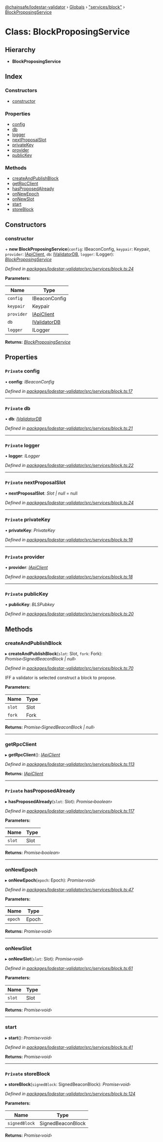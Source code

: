 [@chainsafe/lodestar-validator](../README.md) › [Globals](../globals.md) › ["services/block"](../modules/_services_block_.md) › [BlockProposingService](_services_block_.blockproposingservice.md)

# Class: BlockProposingService

## Hierarchy

* **BlockProposingService**

## Index

### Constructors

* [constructor](_services_block_.blockproposingservice.md#constructor)

### Properties

* [config](_services_block_.blockproposingservice.md#private-config)
* [db](_services_block_.blockproposingservice.md#private-db)
* [logger](_services_block_.blockproposingservice.md#private-logger)
* [nextProposalSlot](_services_block_.blockproposingservice.md#private-nextproposalslot)
* [privateKey](_services_block_.blockproposingservice.md#private-privatekey)
* [provider](_services_block_.blockproposingservice.md#private-provider)
* [publicKey](_services_block_.blockproposingservice.md#private-publickey)

### Methods

* [createAndPublishBlock](_services_block_.blockproposingservice.md#createandpublishblock)
* [getRpcClient](_services_block_.blockproposingservice.md#getrpcclient)
* [hasProposedAlready](_services_block_.blockproposingservice.md#private-hasproposedalready)
* [onNewEpoch](_services_block_.blockproposingservice.md#onnewepoch)
* [onNewSlot](_services_block_.blockproposingservice.md#onnewslot)
* [start](_services_block_.blockproposingservice.md#start)
* [storeBlock](_services_block_.blockproposingservice.md#private-storeblock)

## Constructors

###  constructor

\+ **new BlockProposingService**(`config`: IBeaconConfig, `keypair`: Keypair, `provider`: [IApiClient](../interfaces/_api_interface_.iapiclient.md), `db`: [IValidatorDB](../interfaces/_db_interface_.ivalidatordb.md), `logger`: ILogger): *[BlockProposingService](_services_block_.blockproposingservice.md)*

*Defined in [packages/lodestar-validator/src/services/block.ts:24](https://github.com/ChainSafe/lodestar/blob/2fb982b/packages/lodestar-validator/src/services/block.ts#L24)*

**Parameters:**

Name | Type |
------ | ------ |
`config` | IBeaconConfig |
`keypair` | Keypair |
`provider` | [IApiClient](../interfaces/_api_interface_.iapiclient.md) |
`db` | [IValidatorDB](../interfaces/_db_interface_.ivalidatordb.md) |
`logger` | ILogger |

**Returns:** *[BlockProposingService](_services_block_.blockproposingservice.md)*

## Properties

### `Private` config

• **config**: *IBeaconConfig*

*Defined in [packages/lodestar-validator/src/services/block.ts:17](https://github.com/ChainSafe/lodestar/blob/2fb982b/packages/lodestar-validator/src/services/block.ts#L17)*

___

### `Private` db

• **db**: *[IValidatorDB](../interfaces/_db_interface_.ivalidatordb.md)*

*Defined in [packages/lodestar-validator/src/services/block.ts:21](https://github.com/ChainSafe/lodestar/blob/2fb982b/packages/lodestar-validator/src/services/block.ts#L21)*

___

### `Private` logger

• **logger**: *ILogger*

*Defined in [packages/lodestar-validator/src/services/block.ts:22](https://github.com/ChainSafe/lodestar/blob/2fb982b/packages/lodestar-validator/src/services/block.ts#L22)*

___

### `Private` nextProposalSlot

• **nextProposalSlot**: *Slot | null* = null

*Defined in [packages/lodestar-validator/src/services/block.ts:24](https://github.com/ChainSafe/lodestar/blob/2fb982b/packages/lodestar-validator/src/services/block.ts#L24)*

___

### `Private` privateKey

• **privateKey**: *PrivateKey*

*Defined in [packages/lodestar-validator/src/services/block.ts:19](https://github.com/ChainSafe/lodestar/blob/2fb982b/packages/lodestar-validator/src/services/block.ts#L19)*

___

### `Private` provider

• **provider**: *[IApiClient](../interfaces/_api_interface_.iapiclient.md)*

*Defined in [packages/lodestar-validator/src/services/block.ts:18](https://github.com/ChainSafe/lodestar/blob/2fb982b/packages/lodestar-validator/src/services/block.ts#L18)*

___

### `Private` publicKey

• **publicKey**: *BLSPubkey*

*Defined in [packages/lodestar-validator/src/services/block.ts:20](https://github.com/ChainSafe/lodestar/blob/2fb982b/packages/lodestar-validator/src/services/block.ts#L20)*

## Methods

###  createAndPublishBlock

▸ **createAndPublishBlock**(`slot`: Slot, `fork`: Fork): *Promise‹SignedBeaconBlock | null›*

*Defined in [packages/lodestar-validator/src/services/block.ts:70](https://github.com/ChainSafe/lodestar/blob/2fb982b/packages/lodestar-validator/src/services/block.ts#L70)*

IFF a validator is selected construct a block to propose.

**Parameters:**

Name | Type |
------ | ------ |
`slot` | Slot |
`fork` | Fork |

**Returns:** *Promise‹SignedBeaconBlock | null›*

___

###  getRpcClient

▸ **getRpcClient**(): *[IApiClient](../interfaces/_api_interface_.iapiclient.md)*

*Defined in [packages/lodestar-validator/src/services/block.ts:113](https://github.com/ChainSafe/lodestar/blob/2fb982b/packages/lodestar-validator/src/services/block.ts#L113)*

**Returns:** *[IApiClient](../interfaces/_api_interface_.iapiclient.md)*

___

### `Private` hasProposedAlready

▸ **hasProposedAlready**(`slot`: Slot): *Promise‹boolean›*

*Defined in [packages/lodestar-validator/src/services/block.ts:117](https://github.com/ChainSafe/lodestar/blob/2fb982b/packages/lodestar-validator/src/services/block.ts#L117)*

**Parameters:**

Name | Type |
------ | ------ |
`slot` | Slot |

**Returns:** *Promise‹boolean›*

___

###  onNewEpoch

▸ **onNewEpoch**(`epoch`: Epoch): *Promise‹void›*

*Defined in [packages/lodestar-validator/src/services/block.ts:47](https://github.com/ChainSafe/lodestar/blob/2fb982b/packages/lodestar-validator/src/services/block.ts#L47)*

**Parameters:**

Name | Type |
------ | ------ |
`epoch` | Epoch |

**Returns:** *Promise‹void›*

___

###  onNewSlot

▸ **onNewSlot**(`slot`: Slot): *Promise‹void›*

*Defined in [packages/lodestar-validator/src/services/block.ts:61](https://github.com/ChainSafe/lodestar/blob/2fb982b/packages/lodestar-validator/src/services/block.ts#L61)*

**Parameters:**

Name | Type |
------ | ------ |
`slot` | Slot |

**Returns:** *Promise‹void›*

___

###  start

▸ **start**(): *Promise‹void›*

*Defined in [packages/lodestar-validator/src/services/block.ts:41](https://github.com/ChainSafe/lodestar/blob/2fb982b/packages/lodestar-validator/src/services/block.ts#L41)*

**Returns:** *Promise‹void›*

___

### `Private` storeBlock

▸ **storeBlock**(`signedBlock`: SignedBeaconBlock): *Promise‹void›*

*Defined in [packages/lodestar-validator/src/services/block.ts:124](https://github.com/ChainSafe/lodestar/blob/2fb982b/packages/lodestar-validator/src/services/block.ts#L124)*

**Parameters:**

Name | Type |
------ | ------ |
`signedBlock` | SignedBeaconBlock |

**Returns:** *Promise‹void›*
